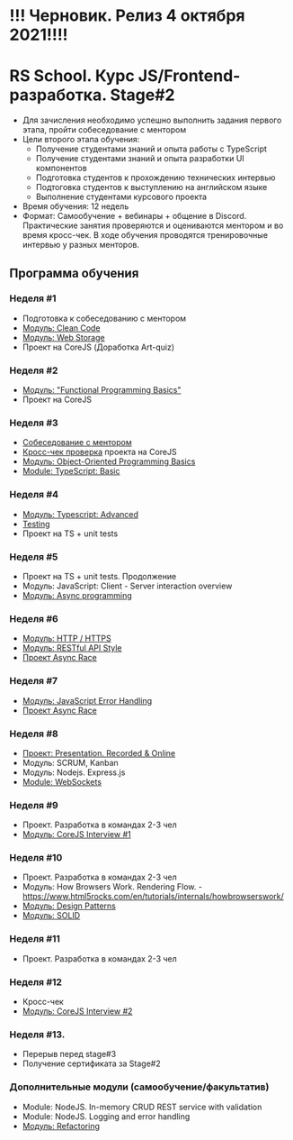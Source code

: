 # !!! Черновик. Релиз 4 октября 2021!!!!
# RS School. Курс JS/Frontend-разработка. Stage#2
- Для зачисления необходимо успешно выполнить задания первого этапа, пройти собеседование с ментором
- Цели второго этапа обучения:
    - Получение студентами знаний и опыта работы с TypeScript
    - Получение студентами знаний и опыта разработки UI компонентов
    - Подготовка студентов к прохождению технических интервью
    - Подтоговка студентов к выступлению на английском языке
    - Выполнение студентами курсового проекта
- Время обучения: 12 недель
- Формат: Cамообучение + вебинары + общение в Discord. Практические занятия проверяются и оцениваются ментором и во время кросс-чек. В ходе обучения проводятся тренировочные интервью у разных менторов.

## Программа обучения
### Неделя #1
- Подготовка к собеседованию с ментором
- [Модуль: Clean Code](modules/clean-code/)
- [Модуль: Web Storage](modules/web-storage/)
- Проект на СoreJS (Доработка Art-quiz)

### Неделя #2
- [Модуль: "Functional Programming Basics"](modules/fp-basics/)
- Проект на СoreJS

### Неделя #3
- [Собеседование с ментором](modules/technical-screening.md)
- [Кросс-чек проверка](https://docs.rs.school/#/cross-check-flow) проекта на СoreJS
- [Модуль: Object-Oriented Programming Basics](modules/oop-basics/)
- [Module: TypeScript: Basic](modules/typescript-basic/)

### Неделя #4
- [Модуль: Typescript: Advanced](modules/typescript-advanced/)
- [Testing](modules/testing/)
- Проект на TS + unit tests

### Неделя #5
- Проект на TS + unit tests. Продолжение 
- Модуль: JavaScript: Client - Server interaction overview
- [Модуль: Async programming](modules/async/)

### Неделя #6 
- [Модуль: HTTP / HTTPS](modules/http/)
- [Модуль: RESTful API Style](modules/restful-api/)
- [Проект Async Race](https://github.com/rolling-scopes-school/tasks/blob/master/tasks/async-race.md)

### Неделя #7 
- [Модуль: JavaScript Error Handling](modules/error-handling/)
- [Проект Async Race](https://github.com/rolling-scopes-school/tasks/blob/master/tasks/async-race.md)

### Неделя #8
- [Проект: Presentation. Recorded & Online](modules/presentation)
- Модуль: SCRUM, Kanban
- Модуль: Nodejs. Express.js
- [Module: WebSockets](modules/websockets/)

### Неделя #9
- Проект. Разработка в командах 2-3 чел 
- [Модуль: CoreJS Interview #1](https://github.com/rolling-scopes-school/tasks/blob/master/tasks/interview-corejs.md)

### Неделя #10
- Проект. Разработка в командах 2-3 чел 
- Модуль: How Browsers Work. Rendering Flow.
      - https://www.html5rocks.com/en/tutorials/internals/howbrowserswork/
- [Модуль: Design Patterns](modules/design-patterns/)
- [Модуль: SOLID](modules/solid/)

### Неделя #11
- Проект. Разработка в командах 2-3 чел 

### Неделя #12
- Кросс-чек 
- [Модуль: CoreJS Interview #2](https://github.com/rolling-scopes-school/tasks/blob/master/tasks/interview-corejs.md)

### Неделя #13. 
- Перерыв перед stage#3
- Получение сертификата за Stage#2

### Дополнительные модули (самообучение/факультатив)
- Module: NodeJS. In-memory CRUD REST service with validation
- Module: NodeJS. Logging and error handling
- [Модуль: Refactoring](modules/refactoring/)


      





